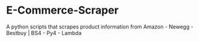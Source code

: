 # E-Commerce-Scraper
A python scripts that scrapes product information from Amazon - Newegg - Bestbuy | BS4 - Py4 - Lambda
